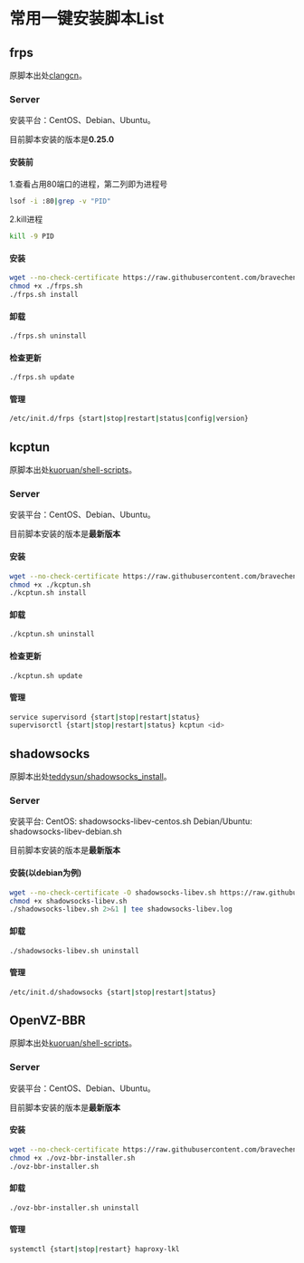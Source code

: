 # 常用一键安装脚本List

## frps

原脚本出处[clangcn](https://github.com/clangcn/onekey-install-shell)。

### Server

安装平台：CentOS、Debian、Ubuntu。

目前脚本安装的版本是**0.25.0**

#### 安装前

1.查看占用80端口的进程，第二列即为进程号  

```Bash
lsof -i :80|grep -v "PID"
```
2.kill进程  

```Bash
kill -9 PID
```

#### 安装

```Bash
wget --no-check-certificate https://raw.githubusercontent.com/bravecheng/ShellScriptList/master/frps/frps.sh -O ./frps.sh
chmod +x ./frps.sh
./frps.sh install
```

#### 卸载
```Bash
./frps.sh uninstall
```
#### 检查更新
```Bash
./frps.sh update
```
#### 管理
```Bash
/etc/init.d/frps {start|stop|restart|status|config|version}
```

## kcptun

原脚本出处[kuoruan/shell-scripts](https://github.com/kuoruan/shell-scripts)。

### Server

安装平台：CentOS、Debian、Ubuntu。

目前脚本安装的版本是**最新版本**

#### 安装

```Bash
wget --no-check-certificate https://raw.githubusercontent.com/bravecheng/ShellScriptList/master/kcptun/kcptun.sh -O ./kcptun.sh
chmod +x ./kcptun.sh
./kcptun.sh install
```
#### 卸载
```Bash
./kcptun.sh uninstall
```
#### 检查更新
```Bash
./kcptun.sh update
```
#### 管理
```Bash
service supervisord {start|stop|restart|status}
supervisorctl {start|stop|restart|status} kcptun <id>
```

## shadowsocks

原脚本出处[teddysun/shadowsocks_install](https://github.com/teddysun/shadowsocks_install)。

### Server

安装平台:
CentOS: shadowsocks-libev-centos.sh
Debian/Ubuntu: shadowsocks-libev-debian.sh

目前脚本安装的版本是**最新版本**

#### 安装(以debian为例)

```Bash
wget --no-check-certificate -O shadowsocks-libev.sh https://raw.githubusercontent.com/bravecheng/ShellScriptList/master/shadowsocks/shadowsocks-libev-debian.sh
chmod +x shadowsocks-libev.sh
./shadowsocks-libev.sh 2>&1 | tee shadowsocks-libev.log
```
#### 卸载
```Bash
./shadowsocks-libev.sh uninstall
```

#### 管理
```Bash
/etc/init.d/shadowsocks {start|stop|restart|status}
```

## OpenVZ-BBR

原脚本出处[kuoruan/shell-scripts](https://github.com/kuoruan/shell-scripts)。

### Server

安装平台：CentOS、Debian、Ubuntu。

目前脚本安装的版本是**最新版本**

#### 安装

```Bash
wget --no-check-certificate https://raw.githubusercontent.com/bravecheng/ShellScriptList/master/ovz-bbr/ovz-bbr-installer.sh -O ./ovz-bbr-installer.sh
chmod +x ./ovz-bbr-installer.sh
./ovz-bbr-installer.sh
```

#### 卸载
```Bash
./ovz-bbr-installer.sh uninstall
```

#### 管理
```Bash
systemctl {start|stop|restart} haproxy-lkl
```

